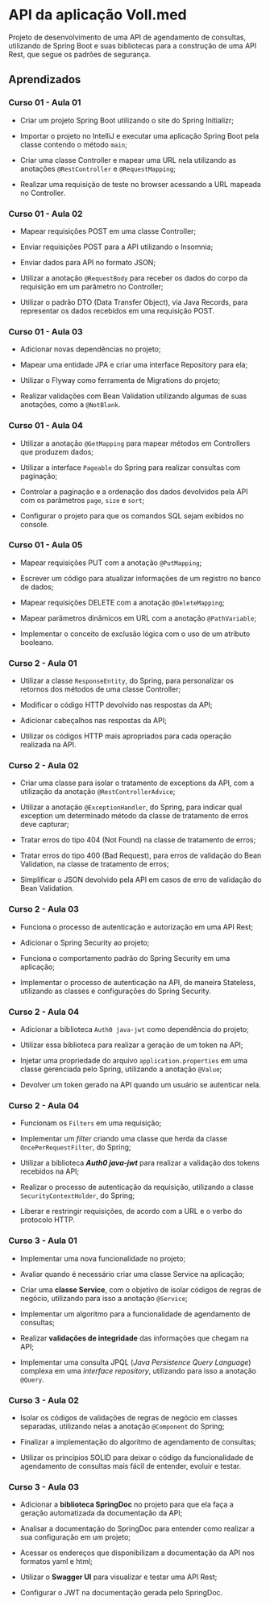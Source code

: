 # API da aplicação Voll.med

Projeto de desenvolvimento de uma API de agendamento de consultas, utilizando de Spring Boot e suas bibliotecas para a construção de uma API Rest, que segue os padrões de segurança.

## Aprendizados

### Curso 01 - Aula 01

- Criar um projeto Spring Boot utilizando o site do Spring Initializr;

- Importar o projeto no IntelliJ e executar uma aplicação Spring Boot pela classe contendo o método `main`;

- Criar uma classe Controller e mapear uma URL nela utilizando as anotações `@RestController` e `@RequestMapping`;

- Realizar uma requisição de teste no browser acessando a URL mapeada no Controller.

### Curso 01 - Aula 02

- Mapear requisições POST em uma classe Controller;

- Enviar requisições POST para a API utilizando o Insomnia;

- Enviar dados para API no formato JSON;

- Utilizar a anotação `@RequestBody` para receber os dados do corpo da requisição em um parâmetro no Controller;

- Utilizar o padrão DTO (Data Transfer Object), via Java Records, para representar os dados recebidos em uma requisição POST.

### Curso 01 - Aula 03

- Adicionar novas dependências no projeto;

- Mapear uma entidade JPA e criar uma interface Repository para ela;

- Utilizar o Flyway como ferramenta de Migrations do projeto;

- Realizar validações com Bean Validation utilizando algumas de suas anotações, como a `@NotBlank`.

### Curso 01 - Aula 04

- Utilizar a anotação `@GetMapping` para mapear métodos em Controllers que produzem dados;

- Utilizar a interface `Pageable` do Spring para realizar consultas com paginação;

- Controlar a paginação e a ordenação dos dados devolvidos pela API com os parâmetros `page`, `size` e `sort`;

- Configurar o projeto para que os comandos SQL sejam exibidos no console.

### Curso 01 - Aula 05

- Mapear requisições PUT com a anotação `@PutMapping`;

- Escrever um código para atualizar informações de um registro no banco de dados;

- Mapear requisições DELETE com a anotação `@DeleteMapping`;

- Mapear parâmetros dinâmicos em URL com a anotação `@PathVariable`;

- Implementar o conceito de exclusão lógica com o uso de um atributo booleano.

### Curso 2 - Aula 01

- Utilizar a classe `ResponseEntity`, do Spring, para personalizar os retornos dos métodos de uma classe Controller;

- Modificar o código HTTP devolvido nas respostas da API;

- Adicionar cabeçalhos nas respostas da API;

- Utilizar os códigos HTTP mais apropriados para cada operação realizada na API.

### Curso 2 - Aula 02 

- Criar uma classe para isolar o tratamento de exceptions da API, com a utilização da anotação `@RestControllerAdvice`;

- Utilizar a anotação `@ExceptionHandler`, do Spring, para indicar qual exception um determinado método da classe de tratamento de erros deve capturar;

- Tratar erros do tipo 404 (Not Found) na classe de tratamento de erros;

- Tratar erros do tipo 400 (Bad Request), para erros de validação do Bean Validation, na classe de tratamento de erros;

- Simplificar o JSON devolvido pela API em casos de erro de validação do Bean Validation.

### Curso 2 - Aula 03

- Funciona o processo de autenticação e autorização em uma API Rest;

- Adicionar o Spring Security ao projeto;

- Funciona o comportamento padrão do Spring Security em uma aplicação;

- Implementar o processo de autenticação na API, de maneira Stateless, utilizando as classes e configurações do Spring Security.

### Curso 2 - Aula 04

- Adicionar a biblioteca `Auth0 java-jwt` como dependência do projeto;

- Utilizar essa biblioteca para realizar a geração de um token na API;

- Injetar uma propriedade do arquivo `application.properties` em uma classe gerenciada pelo Spring, utilizando a anotação `@Value`;

- Devolver um token gerado na API quando um usuário se autenticar nela.

### Curso 2 - Aula 04

- Funcionam os `Filters` em uma requisição;

- Implementar um *filter* criando uma classe que herda da classe `OncePerRequestFilter`, do Spring;

- Utilizar a biblioteca ***Auth0 java-jwt*** para realizar a validação dos tokens recebidos na API;

- Realizar o processo de autenticação da requisição, utilizando a classe `SecurityContextHolder`, do Spring;

- Liberar e restringir requisições, de acordo com a URL e o verbo do protocolo HTTP.

### Curso 3 - Aula 01 

- Implementar uma nova funcionalidade no projeto;

- Avaliar quando é necessário criar uma classe Service na aplicação;

- Criar uma **classe Service**, com o objetivo de isolar códigos de regras de negócio, utilizando para isso a anotação `@Service`;

- Implementar um algoritmo para a funcionalidade de agendamento de consultas;

- Realizar **validações de integridade** das informações que chegam na API;

- Implementar uma consulta JPQL (_Java Persistence Query Language_) complexa em uma _interface repository_, utilizando para isso a anotação `@Query`.

### Curso 3 - Aula 02

- Isolar os códigos de validações de regras de negócio em classes separadas, utilizando nelas a anotação `@Component` do Spring;

- Finalizar a implementação do algoritmo de agendamento de consultas;

- Utilizar os princípios SOLID para deixar o código da funcionalidade de agendamento de consultas mais fácil de entender, evoluir e testar.

### Curso 3 - Aula 03 

- Adicionar a **biblioteca SpringDoc** no projeto para que ela faça a geração automatizada da documentação da API;

- Analisar a documentação do SpringDoc para entender como realizar a sua configuração em um projeto;

- Acessar os endereços que disponibilizam a documentação da API nos formatos yaml e html;

- Utilizar o **Swagger UI** para visualizar e testar uma API Rest;

- Configurar o JWT na documentação gerada pelo SpringDoc.
